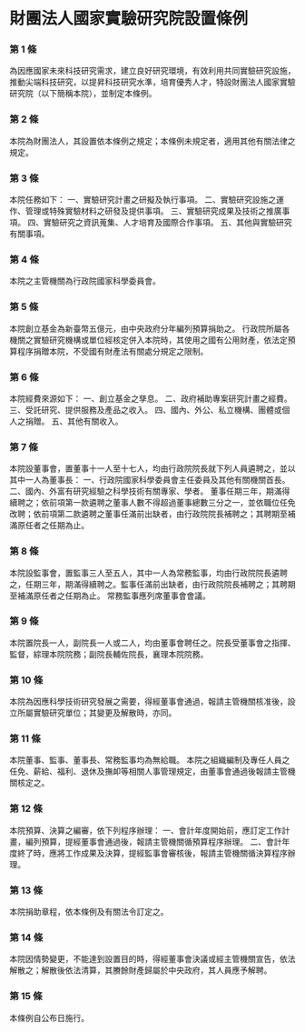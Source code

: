 # 財團法人國家實驗研究院設置條例

### 第 1 條

為因應國家未來科技研究需求，建立良好研究環境，有效利用共同實驗研究設施，推動尖端科技研究，以提昇科技研究水準，培育優秀人才，特設財團法人國家實驗研究院（以下簡稱本院），並制定本條例。

### 第 2 條

本院為財團法人，其設置依本條例之規定；本條例未規定者，適用其他有關法律之規定。

### 第 3 條

本院任務如下：
一、實驗研究計畫之研擬及執行事項。
二、實驗研究設施之運作、管理或特殊實驗材料之研發及提供事項。
三、實驗研究成果及技術之推廣事項。
四、實驗研究之資訊蒐集、人才培育及國際合作事項。
五、其他與實驗研究有關事項。

### 第 4 條

本院之主管機關為行政院國家科學委員會。

### 第 5 條

本院創立基金為新臺幣五億元，由中央政府分年編列預算捐助之。
行政院所屬各機關之實驗研究機構或單位經核定併入本院時，其使用之國有公用財產，依法定預算程序捐贈本院，不受國有財產法有關處分規定之限制。

### 第 6 條

本院經費來源如下：
一、創立基金之孳息。
二、政府補助專案研究計畫之經費。
三、受託研究、提供服務及產品之收入。
四、國內、外公、私立機構、團體或個人之捐贈。
五、其他有關收入。

### 第 7 條

本院設董事會，置董事十一人至十七人，均由行政院院長就下列人員遴聘之，並以其中一人為董事長：
一、行政院國家科學委員會主任委員及其他有關機關首長。
二、國內、外富有研究經驗之科學技術有關專家、學者。
董事任期三年，期滿得續聘之；依前項第一款遴聘之董事人數不得超過董事總數三分之一，並依職位任免改聘；依前項第二款遴聘之董事任滿前出缺者，由行政院院長補聘之；其聘期至補滿原任者之任期為止。

### 第 8 條

本院設監事會，置監事三人至五人，其中一人為常務監事，均由行政院院長遴聘之，任期三年，期滿得續聘之。監事任滿前出缺者，由行政院院長補聘之；其聘期至補滿原任者之任期為止。
常務監事應列席董事會會議。

### 第 9 條

本院置院長一人，副院長一人或二人，均由董事會聘任之。院長受董事會之指揮、監督，綜理本院院務；副院長輔佐院長，襄理本院院務。

### 第 10 條

本院為因應科學技術研究發展之需要，得經董事會通過，報請主管機關核准後，設立所屬實驗研究單位；其變更及解散時，亦同。

### 第 11 條

本院董事、監事、董事長、常務監事均為無給職。
本院之組織編制及專任人員之任免、薪給、福利、退休及撫卹等相關人事管理規定，由董事會通過後報請主管機關核定之。

### 第 12 條

本院預算、決算之編審，依下列程序辦理：
一、會計年度開始前，應訂定工作計畫，編列預算，提經董事會通過後，報請主管機關循預算程序辦理。
二、會計年度終了時，應將工作成果及決算，提經監事會審核後，報請主管機關循決算程序辦理。

### 第 13 條

本院捐助章程，依本條例及有關法令訂定之。

### 第 14 條

本院因情勢變更，不能達到設置目的時，得經董事會決議或經主管機關宣告，依法解散之；解散後依法清算，其賸餘財產歸屬於中央政府，其人員應予解聘。

### 第 15 條

本條例自公布日施行。
